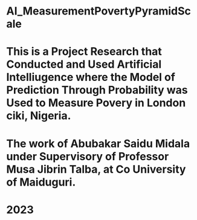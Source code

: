 # AI_MeasurementPovertyPyramidScale
# This is a Project Research that Conducted and Used Artificial Intelliugence where the Model of Prediction Through Probability was Used to Measure Povery in London ciki, Nigeria.
# The work of Abubakar Saidu Midala under Supervisory of Professor Musa Jibrin Talba, at Co University of Maiduguri. 
# 2023
